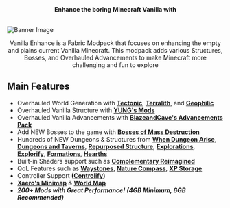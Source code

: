 <center><strong>Enhance the boring Minecraft Vanilla with</strong></center><br/>

![Banner Image](https://cdn-raw.modrinth.com/data/IsNu5zcX/images/adcee4d20301aa1fb495e47c3da99f00d667c4e2.jpeg)

<center>Vanilla Enhance is a Fabric Modpack that focuses on enhancing the empty and plains current Vanilla Minecraft. This modpack adds various Structures, Bosses, and Overhauled Advancements to make Minecraft more challenging and fun to explore</center>

## Main Features

- Overhauled World Generation with **[Tectonic](https://modrinth.com/datapack/tectonic)**, **[Terralith](https://modrinth.com/mod/terralith)**, and **[Geophilic](https://modrinth.com/datapack/geophilic)**
- Overhauled Vanilla Structure with **[YUNG's Mods](https://modrinth.com/user/YUNGNICKYOUNG/mods)**
- Overhauled Vanilla Advancements with **[BlazeandCave's Advancements Pack](https://modrinth.com/datapack/blazeandcaves-advancements-pack)**
- Add NEW Bosses to the game with **[Bosses of Mass Destruction](https://modrinth.com/mod/bosses-of-mass-destruction)**
- Hundreds of NEW Dungeons & Structures from **[When Dungeon Arise](https://modrinth.com/mod/when-dungeons-arise)**, **[Dungeons and Taverns](https://modrinth.com/datapack/dungeons-and-taverns)**, **[Repurposed Structure](https://modrinth.com/mod/repurposed-structures-fabric)**, **[Explorations](https://modrinth.com/mod/explorations)**, **[Explorify](https://modrinth.com/datapack/explorify)**, **[Formations](https://modrinth.com/mod/formations-overworld)**, **[Hearths](https://modrinth.com/datapack/hearths)**
- Built-in Shaders support such as **[Complementary Reimagined](https://modrinth.com/shader/complementary-reimagined)**
- QoL Features such as **[Waystones](https://modrinth.com/mod/fwaystones)**, **[Nature Compass](https://modrinth.com/mod/natures-compass)**, **[XP Storage](https://modrinth.com/mod/xp-storage)**
- Controller Support **([Controlify](https://modrinth.com/mod/controlify))**
- **[Xaero's Minimap](https://modrinth.com/mod/xaeros-minimap)** & **[World Map](https://modrinth.com/mod/xaeros-world-map)**
- **_200+ Mods with Great Performance! (4GB Minimum, 6GB Recommended)_**
